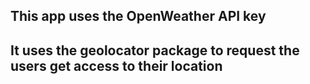 ## This app uses the OpenWeather API key
## It uses the geolocator package to request the users get access to their location
